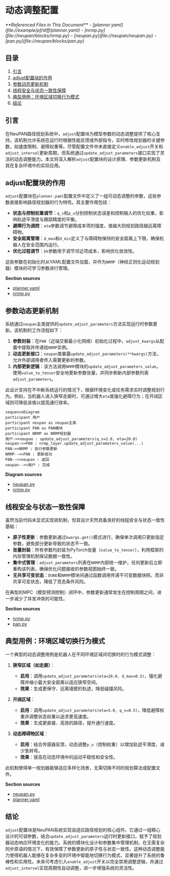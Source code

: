 # 动态调整配置

<cite>
**Referenced Files in This Document**   
- [planner.yaml](file://example/pf/diff/planner.yaml)
- [nrmp.py](file://neupan/blocks/nrmp.py)
- [neupan.py](file://neupan/neupan.py)
- [pan.py](file://neupan/blocks/pan.py)
</cite>

## 目录
1. [引言](#引言)
2. [adjust配置块的作用](#adjust配置块的作用)
3. [参数动态更新机制](#参数动态更新机制)
4. [线程安全与状态一致性保障](#线程安全与状态一致性保障)
5. [典型用例：环境区域切换行为模式](#典型用例：环境区域切换行为模式)
6. [结论](#结论)

## 引言

在NeuPAN路径规划系统中，`adjust`配置块为模型参数的动态调整提供了核心支持。该机制允许系统在运行时根据性能反馈或外部指令，实时修改规划器的关键参数，如速度限制、避障权重等。尽管配置文件中未直接定义`enable_adjust`开关和`adjust_interval`更新周期，但系统通过`update_adjust_parameters`接口实现了灵活的动态调整能力。本文将深入解析`adjust`配置块的设计原理、参数更新机制及其在复杂环境中的实际应用。

## adjust配置块的作用

`adjust`配置块在`planner.yaml`配置文件中定义了一组可动态调整的参数，这些参数直接影响路径规划器的行为特性。其主要作用包括：

- **状态与控制权重调节**：`q_s`和`p_u`分别控制状态误差和控制输入的优化权重，影响轨迹平滑度与跟踪精度的平衡。
- **避障行为调控**：`eta`参数调节避障成本项的强度，值越大则规划路径越远离障碍物。
- **安全距离管理**：`d_max`和`d_min`定义了与障碍物保持的安全距离上下限，确保机器人在安全范围内运行。
- **优化过程调节**：`bk`参数用于调节邻近项成本，影响优化收敛性。

这些参数在初始化时从YAML配置文件加载，并作为`NRMP`（神经正则化运动规划器）模块的可学习参数进行管理。

**Section sources**
- [planner.yaml](file://example/pf/diff/planner.yaml#L40-L45)
- [nrmp.py](file://neupan/blocks/nrmp.py#L30-L45)

## 参数动态更新机制

系统通过`neupan`主类提供的`update_adjust_parameters`方法实现运行时参数更新。该机制的工作流程如下：

1. **参数封装**：在`PAN`（近端交替最小化网络）初始化过程中，`adjust_kwargs`从配置中提取并传递给`NRMP`实例。
2. **动态更新接口**：`neupan`类暴露`update_adjust_parameters(**kwargs)`方法，允许外部调用者传入需要更新的参数。
3. **内部更新逻辑**：该方法调用`NRMP`模块的`update_adjust_parameters_value`，使用`value_to_tensor`安全地更新参数张量，并同步刷新内部参数列表`adjust_parameters`。

此设计支持在不中断系统运行的情况下，根据环境变化或任务需求实时调整规划行为。例如，当机器人进入狭窄走廊时，可通过增大`eta`值强化避障行为；在开阔区域则可降低该值以提高通行效率。

```mermaid
sequenceDiagram
participant 用户
participant neupan as neupan主类
participant PAN as PAN模块
participant NRMP as NRMP规划器
用户->>neupan : update_adjust_parameters(q_s=2.0, eta=20.0)
neupan->>PAN : nrmp_layer.update_adjust_parameters_value(...)
PAN->>NRMP : 执行参数更新
NRMP-->>PAN : 更新成功
PAN-->>neupan : 返回
neupan-->>用户 : 完成
```

**Diagram sources**
- [neupan.py](file://neupan/neupan.py#L380-L398)
- [nrmp.py](file://neupan/blocks/nrmp.py#L135-L149)

## 线程安全与状态一致性保障

虽然当前代码未显式实现锁机制，但其设计天然具备良好的线程安全与状态一致性基础：

- **原子性更新**：参数更新通过`kwargs.get()`模式进行，确保单次调用只更新指定参数，避免部分更新导致的状态不一致。
- **张量封装**：所有参数均封装为PyTorch张量（`value_to_tensor`），利用框架的内存管理机制保证数据一致性。
- **集中式管理**：`adjust_parameters`列表在`NRMP`内部统一维护，任何更新后立即重构该列表，确保优化问题接收的参数视图始终一致。
- **无共享可变状态**：`DUNE`和`NRMP`模块间通过函数调用传递不可变数据快照，而非共享可变状态，降低了竞态条件风险。

在典型的MPC（模型预测控制）闭环中，参数更新通常发生在控制周期之间，进一步减少了并发冲突的可能性。

**Section sources**
- [nrmp.py](file://neupan/blocks/nrmp.py#L135-L149)
- [pan.py](file://neupan/blocks/pan.py#L30-L45)

## 典型用例：环境区域切换行为模式

一个典型的动态调整用例是机器人在不同环境区域间切换时的行为模式调整：

1. **狭窄区域（如走廊）**：
   - **启用**：调用`update_adjust_parameters(eta=20.0, d_max=0.5)`，强化避障并缩小最大安全距离以适应狭窄空间。
   - **效果**：生成更保守、远离墙壁的轨迹，降低碰撞风险。

2. **开阔区域**：
   - **启用**：调用`update_adjust_parameters(eta=5.0, q_s=0.5)`，降低避障权重并调整状态权重以追求更高速度。
   - **效果**：生成更直接、高效的路径，提升通行速度。

3. **动态障碍物区域**：
   - **启用**：结合传感器反馈，动态调整`p_u`（控制权重）以增加轨迹平滑度，减少急转弯。
   - **效果**：提高在动态环境中的运动平稳性和安全性。

此机制使得单一规划器能够适应多样化场景，无需切换不同的规划算法或配置文件。

**Section sources**
- [neupan.py](file://neupan/neupan.py#L380-L398)
- [planner.yaml](file://example/corridor/diff/planner.yaml#L45-L50)

## 结论

`adjust`配置块是NeuPAN系统实现自适应路径规划的核心组件。它通过一组精心设计的可调参数，结合`update_adjust_parameters`运行时更新接口，赋予了规划器动态响应环境变化的能力。系统的模块化设计和参数集中管理机制，在无需复杂同步原语的情况下，有效保障了参数更新的原子性与状态一致性。这种动态调整能力使得机器人能够在复杂多变的环境中智能地切换行为模式，显著提升了系统的鲁棒性和实用性。未来可考虑引入`enable_adjust`开关以完全禁用调整逻辑，并通过`adjust_interval`实现周期性自动调整，进一步增强系统的灵活性。